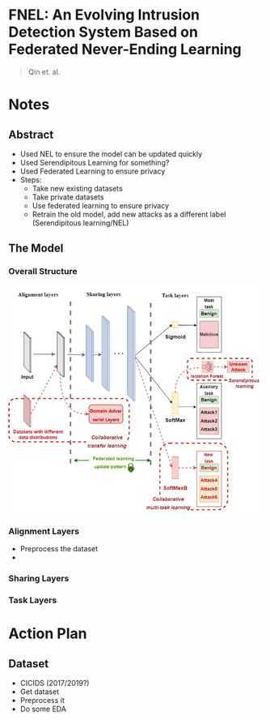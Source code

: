 # FNEL: An Evolving Intrusion Detection System Based on Federated Never-Ending Learning
> Qin et. al.

# Notes

## Abstract
- Used NEL to ensure the model can be updated quickly
- Used Serendipitous Learning for something?
- Used Federated Learning to ensure privacy
- Steps:
    - Take new existing datasets
    - Take private datasets
    - Use federated learning to ensure privacy
    - Retrain the old model, add new attacks as a different label (Serendipitous learning/NEL)

## The Model

### Overall Structure
![](paper/fig2_overall_network_structure.png)

### Alignment Layers
- Preprocess the dataset
- 

### Sharing Layers

### Task Layers

# Action Plan
## Dataset
- CICIDS (2017/2019?)
- Get dataset
- Preprocess it
- Do some EDA

